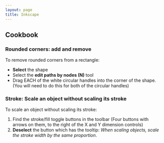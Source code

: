 ```yaml
---
layout: page
title: Inkscape
---
```


## Cookbook

### Rounded corners: add and remove

To remove rounded corners from a rectangle:

- **Select** the shape
- Select the **edit paths by nodes (N)** tool
- Drag EACH of the white circular handles into the corner of the shape. (You will need to do this for both of the circular handles)

### Stroke: Scale an object without scaling its stroke

To scale an object without scaling its stroke:

1.  Find the stroke/fill toggle buttons in the toolbar (Four buttons with arrows on them, to the right of the X and Y dimension controls)
2.  **Deselect** the button which has the tooltip: _When scaling objects, scale the stroke width by the same proportion_.

